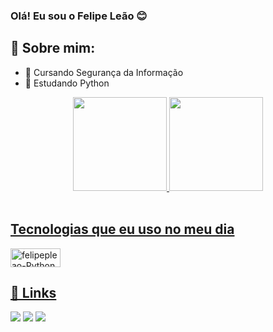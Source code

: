 ### Olá! Eu sou o Felipe Leão 😊

## 🚀 Sobre mim:

- 🔭 Cursando Segurança da Informação
- 🌱 Estudando Python

<div align="center">
  <a href="https://github.com/felipepleao">
  <img height="150em" src="https://github-readme-stats.vercel.app/api?username=felipepleao&show_icons=true&theme=tokyonight&include_all_commits=true&count_private=true"/>
  <img height="150em" src="https://github-readme-stats.vercel.app/api/top-langs/?username=felipepleao&layout=compact&langs_count=7&theme=tokyonight"/>
</div>
<div style="display: inline_block"><br>

## Tecnologias que eu uso no meu dia
 
  
  <img align="center" alt="felipepleao-Python" height="30" width="80" src="https://img.shields.io/badge/Python-3776AB?style=for-the-badge&logo=python&logoColor=white">
  
</div>
  
  ##
  
## 🔗 Links
 
<div> 
    <a href="https://instagram.com/fpl.cz" target="_blank"><img src="https://img.shields.io/badge/-Instagram-%23E4405F?style=for-the-badge&logo=instagram&logoColor=white" target="_blank"></a>
    <a href="https://www.linkedin.com/in/felipe-le%C3%A3o-20b22421b" target="_blank"><img src="https://img.shields.io/badge/-LinkedIn-%230077B5?style=for-the-badge&logo=linkedin&logoColor=white" target="_blank"></a> 
 <a href = "mailto:felipeleao.ti@gmail.com"><img src="https://img.shields.io/badge/-Gmail-%23333?style=for-the-badge&logo=gmail&logoColor=white" target="_blank"></a>

  
 
</div>
  
  

<!--
**cr4wz/cr4wz** is a ✨ _special_ ✨ repository because its `README.md` (this file) appears on your GitHub profile.

Here are some ideas to get you started:

- 🔭 I’m currently working on ...
- 🌱 I’m currently learning ...
- 👯 I’m looking to collaborate on ...
- 🤔 I’m looking for help with ...
- 💬 Ask me about ...
- 📫 How to reach me: ...
- 😄 Pronouns: ...
- ⚡ Fun fact: ...
-->
